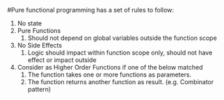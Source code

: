 #Pure functional programming has a set of rules to follow:
1. No state
2. Pure Functions
    1. Should not depend on global variables outside the function scope
3. No Side Effects
    1. Logic should impact within function scope only, should not have effect or impact outside 
4. Consider as Higher Order Functions if one of the below matched
    1. The function takes one or more functions as parameters.
    2. The function returns another function as result. (e.g. Combinator pattern)
 
